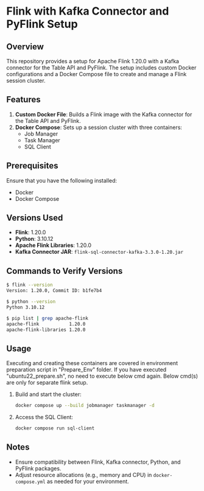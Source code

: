 # Flink with Kafka Connector and PyFlink Setup

## Overview
This repository provides a setup for Apache Flink 1.20.0 with a Kafka connector for the Table API and PyFlink. The setup includes custom Docker configurations and a Docker Compose file to create and manage a Flink session cluster.

## Features
1. **Custom Docker File**: Builds a Flink image with the Kafka connector for the Table API and PyFlink.
2. **Docker Compose**: Sets up a session cluster with three containers:
   - Job Manager
   - Task Manager
   - SQL Client

## Prerequisites
Ensure that you have the following installed:
- Docker
- Docker Compose

## Versions Used
- **Flink**: 1.20.0
- **Python**: 3.10.12
- **Apache Flink Libraries**: 1.20.0
- **Kafka Connector JAR**: `flink-sql-connector-kafka-3.3.0-1.20.jar`

## Commands to Verify Versions
```bash
$ flink --version
Version: 1.20.0, Commit ID: b1fe7b4

$ python --version
Python 3.10.12

$ pip list | grep apache-flink
apache-flink           1.20.0
apache-flink-libraries 1.20.0
```

## Usage
Executing and creating these containers are covered in environment preparation script in "Prepare_Env" folder. 
If you have executed "ubuntu22_prepare.sh", no need to execute below cmd again. Below cmd(s) are only for separate flink setup. 

1. Build and start the cluster:
   ```bash
   docker compose up --build jobmanager taskmanager -d
   ```
2. Access the SQL Client:
   ```bash
   docker compose run sql-client
   ```

## Notes
- Ensure compatibility between Flink, Kafka connector, Python, and PyFlink packages.
- Adjust resource allocations (e.g., memory and CPU) in `docker-compose.yml` as needed for your environment.


